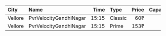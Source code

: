 | City    | Name                   |  Time | Type    | Price | Capacity | Booked |
| :------ | :--------------------- | ----: | :------ | ----: | -------: | -----: |
| Vellore | PvrVelocityGandhiNagar | 15:15 | Classic |   60₹ |       18 |     18 |
| Vellore | PvrVelocityGandhiNagar | 15:15 | Prime   |  153₹ |      158 |     88 |